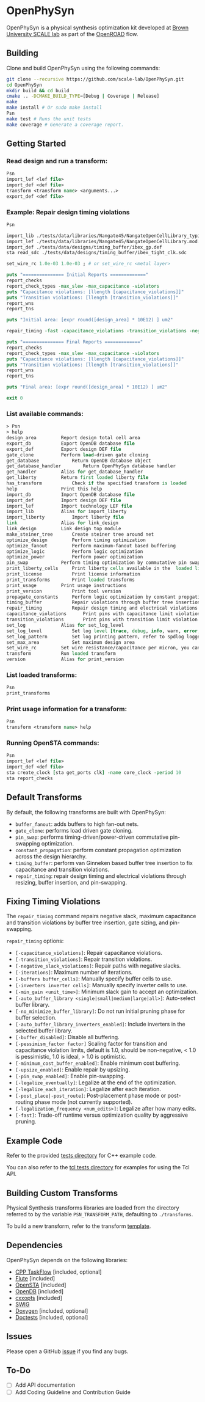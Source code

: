 # OpenPhySyn

OpenPhySyn is a physical synthesis optimization kit developed at [Brown University SCALE lab](http://scale.engin.brown.edu) as part of the [OpenROAD](https://theopenroadproject.org/) flow.

## Building

Clone and build OpenPhySyn using the following commands:

```sh
git clone --recursive https://github.com/scale-lab/OpenPhySyn.git
cd OpenPhySyn
mkdir build && cd build
cmake .. -DCMAKE_BUILD_TYPE=[Debug | Coverage | Release]
make
make install # Or sudo make install
Psn
make test # Runs the unit tests
make coverage # Generate a coverage report.
```

## Getting Started

### Read design and run a transform:

```tcl
Psn
import_lef <lef file>
import_def <def file>
transform <transform name> <arguments...>
export_def <def file>
```

### Example: Repair design timing violations

```tcl
Psn

import_lib ./tests/data/libraries/Nangate45/NangateOpenCellLibrary_typical.lib
import_lef ./tests/data/libraries/Nangate45/NangateOpenCellLibrary.mod.lef
import_def ./tests/data/designs/timing_buffer/ibex_gp.def
sta read_sdc ./tests/data/designs/timing_buffer/ibex_tight_clk.sdc

set_wire_rc 1.0e-03 1.0e-03 ; # or set_wire_rc <metal layer>

puts "=============== Initial Reports ============="
report_checks
report_check_types -max_slew -max_capacitance -violators
puts "Capacitance violations: [llength [capacitance_violations]]"
puts "Transition violations: [llength [transition_violations]]"
report_wns
report_tns

puts "Initial area: [expr round([design_area] * 10E12) ] um2"

repair_timing -fast -capacitance_violations -transition_violations -negative_slack_violations -iterations 1 -auto_buffer_library medium -upsize_enabled -pin_swap_enabled

puts "=============== Final Reports ============="
report_checks
report_check_types -max_slew -max_capacitance -violators
puts "Capacitance violations: [llength [capacitance_violations]]"
puts "Transition violations: [llength [transition_violations]]"
report_wns
report_tns

puts "Final area: [expr round([design_area] * 10E12) ] um2"

exit 0
```

### List available commands:

```tcl
> Psn
> help
design_area			Report design total cell area
export_db			Export OpenDB database file
export_def			Export design DEF file
gate_clone			Perform load-driven gate cloning
get_database			Return OpenDB database object
get_database_handler		Return OpenPhySyn database handler
get_handler			Alias for get_database_handler
get_liberty			Return first loaded liberty file
has_transform			Check if the specified transform is loaded
help				Print this help
import_db			Import OpenDB database file
import_def			Import design DEF file
import_lef			Import technology LEF file
import_lib			Alias for import_liberty
import_liberty			Import liberty file
link				Alias for link_design
link_design			Link design top module
make_steiner_tree		Create steiner tree around net
optimize_design			Perform timing optimization
optimize_fanout			Perform maximum-fanout based buffering
optimize_logic			Perform logic optimization
optimize_power			Perform power optimization
pin_swap			Perform timing optimization by commutative pin swapping
print_liberty_cells		Print liberty cells available in the  loaded library
print_license			Print license information
print_transforms		Print loaded transforms
print_usage			Print usage instructions
print_version			Print tool version
propagate_constants		Perform logic optimization by constant propgation
timing_buffer			Repair violations through buffer tree insertion
repair_timing			Repair design timing and electrical violations through resizing, buffer insertion, and pin-swapping
capacitance_violations		Print pins with capacitance limit violation
transition_violations		Print pins with transition limit violation
set_log				Alias for set_log_level
set_log_level			Set log level [trace, debug, info, warn, error, critical, off]
set_log_pattern			Set log printing pattern, refer to spdlog logger for pattern formats
set_max_area			Set maximum design area
set_wire_rc			Set wire resistance/capacitance per micron, you can also specify technology layer
transform			Run loaded transform
version				Alias for print_version
```

### List loaded transforms:

```tcl
Psn
print_transforms
```

### Print usage information for a transform:

```tcl
Psn
transform <transform name> help
```

### Running OpenSTA commands:

```tcl
Psn
import_lef <lef file>
import_def <def file>
sta create_clock [sta get_ports clk] -name core_clock -period 10
sta report_checks
```

## Default Transforms

By default, the following transforms are built with OpenPhySyn:

-   `buffer_fanout`: adds buffers to high fan-out nets.
-   `gate_clone`: performs load driven gate cloning.
-   `pin_swap`: performs timing-driven/power-driven commutative pin-swapping optimization.
-   `constant_propagation`: perform constant propagation optimization across the design hierarchy.
-   `timing_buffer`: perform van Ginneken based buffer tree insertion to fix capacitance and transition violations.
-   `repair_timing`: repair design timing and electrical violations through resizing, buffer insertion, and pin-swapping.

## Fixing Timing Violations

The `repair_timing` command repairs negative slack, maximum capacitance and transition violations by buffer tree insertion, gate sizing, and pin-swapping.

`repair_timing` options:

-   `[-capacitance_violations]`: Repair capacitance violations.
-   `[-transition_violations]`: Repair transition violations.
-   `[-negative_slack_violations]`: Repair paths with negative slacks.
-   `[-iterations]`: Maximum number of iterations.
-   `[-buffers buffer_cells]`: Manually specify buffer cells to use.
-   `[-inverters inverter cells]`: Manually specify inverter cells to use.
-   `[-min_gain <unit_time>]`: Minimum slack gain to accept an optimization.
-   `[-auto_buffer_library <single|small|medium|large|all>]`: Auto-select buffer library.
-   `[-no_minimize_buffer_library]`: Do not run initial pruning phase for buffer selection.
-   `[-auto_buffer_library_inverters_enabled]`: Include inverters in the selected buffer library.
-   `[-buffer_disabled]`: Disable all buffering.
-   `[-pessimism_factor factor]` Scaling factor for transition and capacitance violation limits, default is 1.0, should be non-negative, < 1.0 is pessimistic, 1.0 is ideal, > 1.0 is optimistic.
-   `[-minimum_cost_buffer_enabled]`: Enable minimum cost buffering.
-   `[-upsize_enabled]`: Enable repair by upsizing.
-   `[-pin_swap_enabled]`: Enable pin-swapping.
-   `[-legalize_eventually]`: Legalize at the end of the optimization.
-   `[-legalize_each_iteration]`: Legalize after each iteration.
-   `[-post_place|-post_route]`: Post-placement phase mode or post-routing phase mode (not currently supported).
-   `[-legalization_frequency <num_edits>]`: Legalize after how many edits.
-   `[-fast]`: Trade-off runtime versus optimization quality by aggressive pruning.

## Example Code

Refer to the provided [tests directory](https://github.com/scale-lab/OpenPhySyn/tree/master/tests) for C++ example code.

You can also refer to the [tcl tests directory](https://github.com/scale-lab/OpenPhySyn/tree/master/tests/tcl) for examples for using the Tcl API.

## Building Custom Transforms

Physical Synthesis transforms libraries are loaded from the directory referred to by the variable `PSN_TRANSFORM_PATH`, defaulting to `./transforms`.

To build a new transform, refer to the transform [template](https://github.com/scale-lab/OpenPhySynHelloTransform).

## Dependencies

OpenPhySyn depends on the following libraries:

-   [CPP TaskFlow](https://github.com/cpp-taskflow/cpp-taskflow) [included, optional]
-   [Flute](https://github.com/The-OpenROAD-Project/flute3) [included]
-   [OpenSTA](https://github.com/The-OpenROAD-Project/OpenSTA) [included]
-   [OpenDB](https://github.com/The-OpenROAD-Project/OpenDB) [included]
-   [cxxopts](https://github.com/jarro2783/cxxopts) [included]
-   [SWIG](http://www.swig.org/Doc1.3/Tcl.html)
-   [Doxygen](http://www.doxygen.nl) [included, optional]
-   [Doctests](https://github.com/onqtam/doctest) [included, optional]

## Issues

Please open a GitHub [issue](https://github.com/scale-lab/OpenPhySyn/issues/new) if you find any bugs.

## To-Do

-   [ ] Add API documentation
-   [ ] Add Coding Guideline and Contribution Guide
